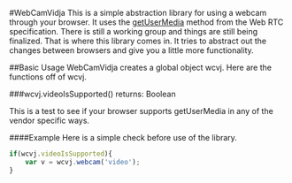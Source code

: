 #WebCamVidja
This is a simple abstraction library for using a webcam through your browser. It uses the [getUserMedia](http://dev.w3.org/2011/webrtc/editor/getusermedia.html) method 
from the Web RTC specification. There is still a working group and things are still being finalized. That is where this library comes in. It tries to abstract out the changes
between browsers and give you a little more functionality.

##Basic Usage
WebCamVidja creates a global object wcvj. Here are the functions off of wcvj.

###wcvj.videoIsSupported()
returns: Boolean

This is a test to see if your browser supports getUserMedia in any of the vendor specific ways.

####Example
Here is a simple check before use of the library.

```javascript
if(wcvj.videoIsSupported){
	var v = wcvj.webcam('video');
}
```
